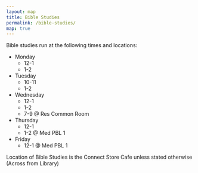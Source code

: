 ```yaml
---
layout: map
title: Bible Studies
permalink: /bible-studies/
map: true
---
```


Bible studies run at the following times and locations:

- Monday
    - 12-1
    - 1-2
- Tuesday
    - 10-11
    - 1-2
- Wednesday
    - 12-1
    - 1-2
    - 7-9 @ Res Common Room
- Thursday
    - 12-1
    - 1-2 @ Med PBL 1
- Friday
    - 12-1 @ Med PBL 1

Location of Bible Studies is the Connect Store Cafe unless stated otherwise
(Across from Library)
